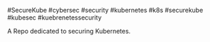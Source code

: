 #SecureKube #cybersec #security #kubernetes #k8s #securekube #kubesec #kuebrenetessecurity

A Repo dedicated to securing Kubernetes.
